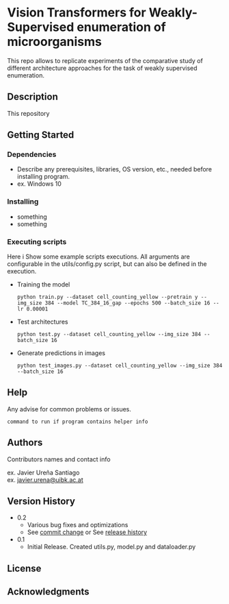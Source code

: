 # Vision Transformers for Weakly-Supervised enumeration of microorganisms

This repo allows to replicate experiments of the comparative study of different architecture approaches for the task of 
weakly supervised enumeration. 

## Description

This repository 

## Getting Started

### Dependencies

* Describe any prerequisites, libraries, OS version, etc., needed before installing program.
* ex. Windows 10

### Installing

* something
* something

### Executing scripts
Here i Show some example scripts executions. All arguments are configurable in the utils/config.py script, but can also be defined in the execution. 

* Training the model
  ```
  python train.py --dataset cell_counting_yellow --pretrain y --img_size 384 --model TC_384_16_gap --epochs 500 --batch_size 16 --lr 0.00001
  ```
* Test architectures
  ```
  python test.py --dataset cell_counting_yellow --img_size 384 --batch_size 16
  ```
* Generate predictions in images
  ```
  python test_images.py --dataset cell_counting_yellow --img_size 384 --batch_size 16
  ```


## Help

Any advise for common problems or issues.
```
command to run if program contains helper info
```

## Authors

Contributors names and contact info

ex. Javier Ureña Santiago  
ex. javier.urena@uibk.ac.at

## Version History

* 0.2
    * Various bug fixes and optimizations
    * See [commit change]() or See [release history]()
* 0.1
    * Initial Release. Created utils.py, model.py and dataloader.py

## License



## Acknowledgments

